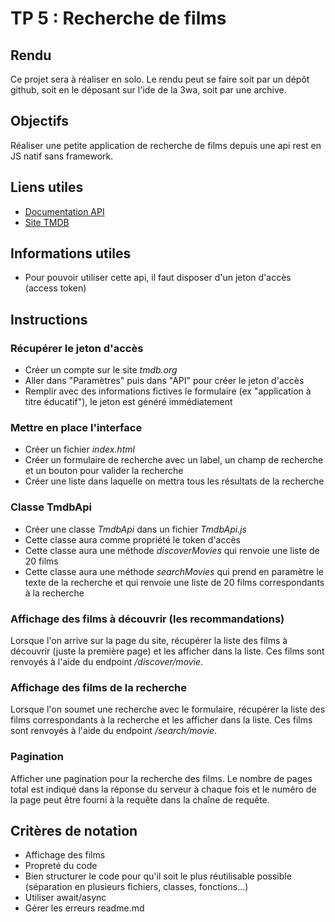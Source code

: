 # TP 5 : Recherche de films

## Rendu

Ce projet sera à réaliser en solo. Le rendu peut se faire soit par un dépôt github, soit en le déposant sur l'ide de la 3wa, soit par une archive.

## Objectifs

Réaliser une petite application de recherche de films depuis une api rest en JS natif sans framework.

## Liens utiles

* [Documentation API](https://developer.themoviedb.org/reference/intro/getting-started)
* [Site TMDB](https://www.themoviedb.org/)

## Informations utiles

* Pour pouvoir utiliser cette api, il faut disposer d'un jeton d'accès (access token)

## Instructions

### Récupérer le jeton d'accès

* Créer un compte sur le site *tmdb.org*
* Aller dans "Paramètres" puis dans "API" pour créer le jeton d'accès
* Remplir avec des informations fictives le formulaire (ex "application à titre éducatif"), le jeton est généré immédiatement

### Mettre en place l'interface

* Créer un fichier *index.html*
* Créer un formulaire de recherche avec un label, un champ de recherche et un bouton pour valider la recherche
* Créer une liste dans laquelle on mettra tous les résultats de la recherche

### Classe TmdbApi

* Créer une classe *TmdbApi* dans un fichier *TmdbApi.js*
* Cette classe aura comme propriété le token d'accès
* Cette classe aura une méthode *discoverMovies* qui renvoie une liste de 20 films
* Cette classe aura une méthode *searchMovies* qui prend en paramètre le texte de la recherche et qui renvoie une liste de 20 films correspondants à la recherche

### Affichage des films à découvrir (les recommandations)

Lorsque l'on arrive sur la page du site, récupérer la liste des films à découvrir (juste la première page) et les afficher dans la liste. Ces films sont renvoyés à l'aide du endpoint */discover/movie*.

### Affichage des films de la recherche

Lorsque l'on soumet une recherche avec le formulaire, récupérer la liste des films correspondants à la recherche et les afficher dans la liste. Ces films sont renvoyés à l'aide du endpoint */search/movie*.

### Pagination

Afficher une pagination pour la recherche des films. Le nombre de pages total est indiqué dans la réponse du serveur à chaque fois et le numéro de la page peut être fourni à la requête dans la chaîne de requête.

## Critères de notation

* Affichage des films
* Propreté du code
* Bien structurer le code pour qu'il soit le plus réutilisable possible (séparation en plusieurs fichiers, classes, fonctions...)
* Utiliser await/async
* Gérer les erreurs
readme.md
